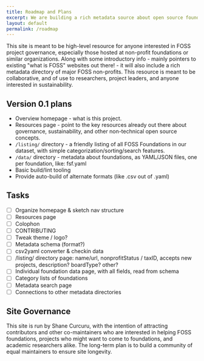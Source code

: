 ```yaml
---
title: Roadmap and Plans
excerpt: We are building a rich metadata source about open source foundations for use by researchers.
layout: default
permalink: /roadmap
---
```


This site is meant to be high-level resource for anyone interested in FOSS project governance, especially those hosted at non-profit foundations or similar organizations.  Along with some introductory info - mainly pointers to existing "what is FOSS" websites out there! - it will also include a rich metadata directory of major FOSS non-profits.  This resource is meant to be collaborative, and of use to researchers, project leaders, and anyone interested in sustainability.

## Version 0.1 plans

- Overview homepage - what is this project.
- Resources page - point to the key resources already out there about governance, sustainability, and other non-technical open source concepts.
- `/listing/` directory - a friendly listing of all FOSS Foundations in our dataset, with simple categorization/sorting/search features.
- `/data/` directory - metadata about foundations, as YAML/JSON files, one per foundation, like: fsf.yaml
- Basic build/lint tooling
- Provide auto-build of alternate formats (like .csv out of .yaml)

## Tasks

- [ ] Organize homepage & sketch nav structure
- [ ] Resources page
- [ ] Colophon
- [ ] CONTRIBUTING
- [ ] Tweak theme / logo?
- [ ] Metadata schema (format?)
- [ ] csv2yaml converter & checkin data
- [ ] /listing/ directory page: name/url, nonprofitStatus / taxID, accepts new projects, description? boardType? other?
- [ ] Individual foundation data page, with all fields, read from schema
- [ ] Category lists of foundations
- [ ] Metadata search page
- [ ] Connections to other metadata directories

## Site Governance

This site is run by Shane Curcuru, with the intention of attracting contributors and other co-maintainers who are interested in helping FOSS foundations, projects who might want to come to foundations, and academic researchers alike.  The long-term plan is to build a community of equal maintainers to ensure site longevity.
